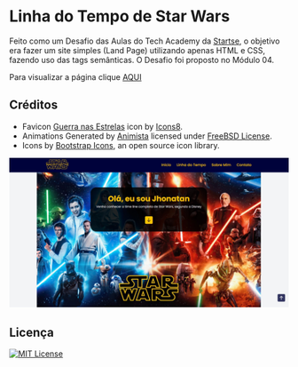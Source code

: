 
# Linha do Tempo de Star Wars

Feito como um Desafio das Aulas do Tech Academy da [Startse](https://www.startse.com), o objetivo era fazer um site simples (Land Page) utilizando apenas HTML e CSS, fazendo uso das tags semânticas. O Desafio foi proposto no Módulo 04.

Para visualizar a página clique [AQUI](https://jhonatancassante.github.io/startse-desafio-01/)

## Créditos

 - Favicon [Guerra nas Estrelas](https://icons8.com/icon/38539/guerra-nas-estrelas) icon by [Icons8](https://icons8.com).
 - Animations Generated by [Animista](http://animista.net) licensed under [FreeBSD License](http://animista.net/license).
 - Icons by [Bootstrap Icons](https://icons.getbootstrap.com), an open source icon library.

![Preview](/preview.jpg)

## Licença

[![MIT License](https://img.shields.io/github/license/jhonatancassante/startse-desafio-01?style=plastic)](https://github.com/jhonatancassante/startse-desafio-01/blob/main/LICENSE.md)
